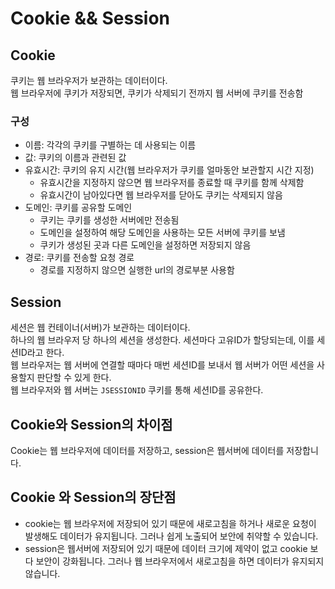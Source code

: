 # Cookie && Session

## Cookie
쿠키는 웹 브라우저가 보관하는 데이터이다.
<br>
웹 브라우저에 쿠키가 저장되면, 쿠키가 삭제되기 전까지 웹 서버에 쿠키를 전송함

### 구성
- 이름: 각각의 쿠키를 구별하는 데 사용되는 이름
- 값: 쿠키의 이름과 관련된 값
- 유효시간: 쿠키의 유지 시간(웹 브라우저가 쿠키를 얼마동안 보관할지 시간 지정)
    - 유효시간을 지정하지 않으면 웹 브라우저를 종료할 때 쿠키를 함께 삭제함
    - 유효시간이 남아있다면 웹 브라우저를 닫아도 쿠키는 삭제되지 않음
- 도메인: 쿠키를 공유할 도메인
    - 쿠키는 쿠키를 생성한 서버에만 전송됨
    - 도메인을 설정하여 해당 도메인을 사용하는 모든 서버에 쿠키를 보냄
    - 쿠키가 생성된 곳과 다른 도메인을 설정하면 저장되지 않음
- 경로: 쿠키를 전송할 요청 경로
    - 경로를 지정하지 않으면 실행한 url의 경로부분 사용함

## Session
세션은 웹 컨테이너(서버)가 보관하는 데이터이다.
<br>
하나의 웹 브라우저 당 하나의 세션을 생성한다. 세션마다 고유ID가 할당되는데, 이를 세션ID라고 한다.
<br>
웹 브라우저는 웹 서버에 연결할 때마다 매번 세션ID를 보내서 웹 서버가 어떤 세션을 사용할지 판단할 수 있게 한다.
<br>
웹 브라우저와 웹 서버는 `JSESSIONID` 쿠키를 통해 세션ID를 공유한다.

## Cookie와 Session의 차이점
Cookie는 웹 브라우저에 데이터를 저장하고, session은 웹서버에 데이터를 저장합니다.

## Cookie 와 Session의 장단점
- cookie는 웹 브라우저에 저장되어 있기 때문에 새로고침을 하거나 새로운 요청이 발생해도 데이터가 유지됩니다. 그러나 쉽게 노출되어 보안에 취약할 수 있습니다.
- session은 웹서버에 저장되어 있기 때문에 데이터 크기에 제약이 없고 cookie 보다 보안이 강화됩니다. 그러나 웹 브라우저에서 새로고침을 하면 데이터가 유지되지 않습니다.
